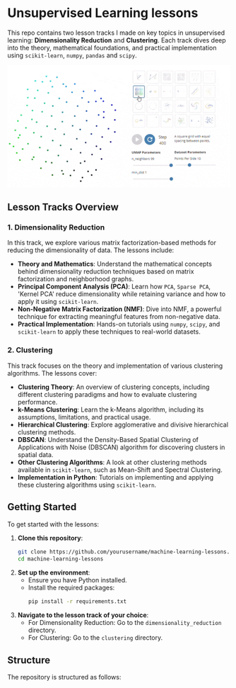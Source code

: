 # Unsupervised Learning lessons

This repo contains two lesson tracks I made on key topics in unsupervised learning: **Dimensionality Reduction** and **Clustering**. Each track dives deep into the theory, mathematical foundations, and practical implementation using `scikit-learn`, `numpy`, `pandas` and `scipy`.

![UL](./UL.gif)


## Lesson Tracks Overview

### 1. Dimensionality Reduction
In this track, we explore various matrix factorization-based methods for reducing the dimensionality of data. The lessons include:

- **Theory and Mathematics**: Understand the mathematical concepts behind dimensionality reduction techniques based on matrix factorization and neighborhood graphs.
- **Principal Component Analysis (PCA)**: Learn how `PCA`, `Sparse PCA`, 'Kernel PCA' reduce dimensionality while retaining variance and how to apply it using `scikit-learn`.
- **Non-Negative Matrix Factorization (NMF)**: Dive into NMF, a powerful technique for extracting meaningful features from non-negative data.
- **Practical Implementation**: Hands-on tutorials using `numpy`, `scipy`, and `scikit-learn` to apply these techniques to real-world datasets.

### 2. Clustering
This track focuses on the theory and implementation of various clustering algorithms. The lessons cover:

- **Clustering Theory**: An overview of clustering concepts, including different clustering paradigms and how to evaluate clustering performance.
- **k-Means Clustering**: Learn the k-Means algorithm, including its assumptions, limitations, and practical usage.
- **Hierarchical Clustering**: Explore agglomerative and divisive hierarchical clustering methods.
- **DBSCAN**: Understand the Density-Based Spatial Clustering of Applications with Noise (DBSCAN) algorithm for discovering clusters in spatial data.
- **Other Clustering Algorithms**: A look at other clustering methods available in `scikit-learn`, such as Mean-Shift and Spectral Clustering.
- **Implementation in Python**: Tutorials on implementing and applying these clustering algorithms using `scikit-learn`.

## Getting Started

To get started with the lessons:

1. **Clone this repository**:
    ```bash
    git clone https://github.com/yourusername/machine-learning-lessons.git
    cd machine-learning-lessons
    ```
2. **Set up the environment**:
   - Ensure you have Python installed.
   - Install the required packages:
     ```bash
     pip install -r requirements.txt
     ```
3. **Navigate to the lesson track of your choice**:
   - For Dimensionality Reduction: Go to the `dimensionality_reduction` directory.
   - For Clustering: Go to the `clustering` directory.

## Structure

The repository is structured as follows:


